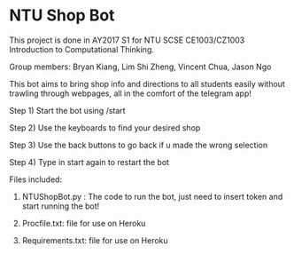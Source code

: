 # NTU Shop Bot

This project is done in AY2017 S1 for NTU SCSE CE1003/CZ1003 Introduction to Computational Thinking.

Group members: Bryan Kiang, Lim Shi Zheng, Vincent Chua, Jason Ngo

This bot aims to bring shop info and directions to all students easily without trawling through webpages,
all in the comfort of the telegram app! 

Step 1) Start the bot using /start

Step 2) Use the keyboards to find your desired shop

Step 3) Use the back buttons to go back if u made the wrong selection

Step 4) Type in start again to restart the bot


Files included: 

1) NTUShopBot.py : The code to run the bot, just need to insert token 
and start running the bot! 

2) Procfile.txt: file for use on Heroku 

3) Requirements.txt: file for use on Heroku 
